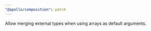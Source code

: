 ```yaml
---
"@apollo/composition": patch
---
```


Allow merging external types when using arrays as default arguments.
